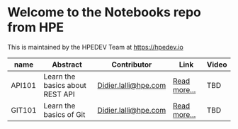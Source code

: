 # Welcome to the Notebooks repo from HPE

This is maintained by the HPEDEV Team at https://hpedev.io

| name     | Abstract     | Contributor    | Link| Video |
| ---------| -------------| ---------------| ----- |----|              
| API101 | Learn the basics about REST API | Didier.lalli@hpe.com | [Read more...](API101/README.md)| TBD |
| GIT101 | Learn the basics of Git | Didier.lalli@hpe.com | [Read more...](GIT101/README.md) | TBD |



